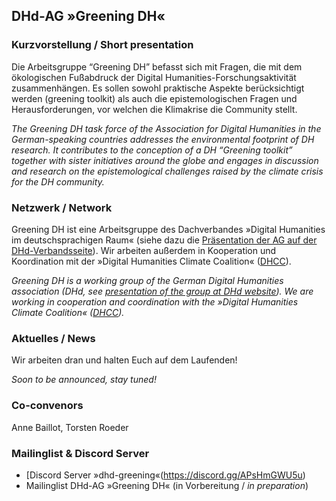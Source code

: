 ## DHd-AG »Greening DH«

### Kurzvorstellung / Short presentation

Die Arbeitsgruppe “Greening DH” befasst sich mit Fragen, die mit dem ökologischen Fußabdruck der Digital Humanities-Forschungsaktivität zusammenhängen. Es sollen sowohl praktische Aspekte berücksichtigt werden (greening toolkit) als auch die epistemologischen Fragen und Herausforderungen, vor welchen die Klimakrise die Community stellt.

*The Greening DH task force of the Association for Digital Humanities in the German-speaking countries addresses the environmental footprint of DH research. It contributes to the conception of a DH “Greening toolkit” together with sister initiatives around the globe and engages in discussion and research on the epistemological challenges raised by the climate crisis for the DH community.*

### Netzwerk / Network

Greening DH ist eine Arbeitsgruppe des Dachverbandes »Digital Humanities im deutschsprachigen Raum« (siehe dazu die [Präsentation der AG auf der DHd-Verbandsseite](https://dig-hum.de/ag-greening-dh)). Wir arbeiten außerdem in Kooperation und Koordination mit der »Digital Humanities Climate Coalition« ([DHCC](https://www.cdcs.ed.ac.uk/digital-humanities-climate-coalition)).

*Greening DH is a working group of the German Digital Humanities association (DHd, see [presentation of the group at DHd website](https://dig-hum.de/ag-greening-dh)). We are working in cooperation and coordination with the »Digital Humanities Climate Coalition« ([DHCC](https://www.cdcs.ed.ac.uk/digital-humanities-climate-coalition)).*

### Aktuelles / News

Wir arbeiten dran und halten Euch auf dem Laufenden!

*Soon to be announced, stay tuned!*

### Co-convenors

Anne Baillot, Torsten Roeder

### Mailinglist & Discord Server

* [Discord Server »dhd-greening«(https://discord.gg/APsHmGWU5u)
* Mailinglist DHd-AG »Greening DH« (in Vorbereitung / *in preparation*)
